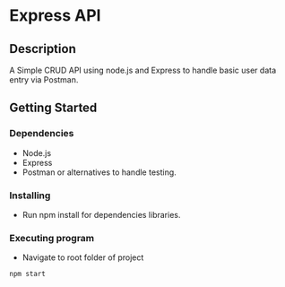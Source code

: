 # Express API

## Description

A Simple CRUD API using node.js and Express to handle basic user data entry via Postman.

## Getting Started

### Dependencies

* Node.js
* Express
* Postman or alternatives to handle testing.

### Installing

* Run npm install for dependencies libraries.

### Executing program

* Navigate to root folder of project
```
npm start
```
